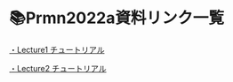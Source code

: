 # 📚Prmn2022a資料リンク一覧

[・Lecture1 チュートリアル](Lecture/Lecture1.md)

[・Lecture2 チュートリアル](Lecture/Lecture2.md)


